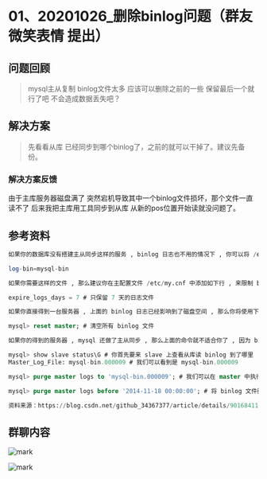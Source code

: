 # 01、20201026_删除binlog问题（群友 微笑表情 提出）

## 问题回顾

> mysql主从复制  binlog文件太多   应该可以删除之前的一些  保留最后一个就行了吧  不会造成数据丢失吧？

## 解决方案

> 先看看从库 已经同步到哪个binlog了，之前的就可以干掉了。建议先备份。

### 解决方案反馈

由于主库服务器磁盘满了  突然宕机导致其中一个binlog文件损坏，那个文件一直读不了  后来我把主库用工具同步到从库   从新的pos位置开始读就没问题了。

## 参考资料

```sql
如果你的数据库没有搭建主从同步这样的服务 , binlog 日志也不用的情况下 , 你可以将 /etc/my.cnf 文件下面行删除或注释掉

log-bin=mysql-bin

如果你需要这样的文件 , 那么建议你在主配置文件 /etc/my.cnf 中添加如下行 , 来限制 binlog 日志文件存在时间 , 过期自动删除

expire_logs_days = 7 # 只保留 7 天的日志文件

如果你直接得到一台服务器 , 上面的 binlog 日志已经影响到了磁盘空间 , 那么你将使用下面命令清除

mysql> reset master; # 清空所有 binlog 文件

如果你的得到的服务器 , mysql 还做了主从同步 , 那么上面的命令就不适合你了 , 因为 binlog 文件删除过多的话 , 会导致数据不同步

mysql> show slave status\G # 你首先要来 slave 上查看从库读 binlog 到了哪里 
Master_Log_File: mysql-bin.000009 # 我们可以看到是 mysql-bin.000009

mysql> purge master logs to 'mysql-bin.000009'; # 我们可以在 master 中执行这条指令 , 将 binlog 文件删除至 mysql-bin.000009 前

mysql> purge master logs before '2014-11-18 00:00:00'; # 将 binlog 文件删除至此日期前

资料来源：https://blog.csdn.net/github_34367377/article/details/90168411
```

## 群聊内容

![mark](http://cdn.jayh.club/blog/20201028/JyuCkHISqkFl.png?imageslim)

![mark](http://cdn.jayh.club/blog/20201028/TYnltfKLTKVX.png?imageslim)




